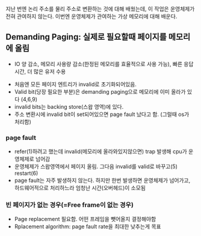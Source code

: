 지난 번엔 논리 주소를 물리 주소로 변환하는 것에 대해 배웠는데, 이 작업은 운영체제가 전혀 관여하지 않는다.
이번엔 운영체제가 관여하는 가상 메모리에 대해 배운다.

## Demanding Paging: 실제로 필요할때 페이지를 메모리에 올림
- IO 양 감소, 메모리 사용량 감소(한정된 메모리를 효율적으로 사용 가능), 빠른 응답시간, 더 많은 유저 수용

[](vm1)

- 처음엔 모든 페이지 엔트리가 invalid로 초기화되어있음.
- Valid bit(당장 필요한 부분)은 demanding paging으로 메모리에 이미 올라가 있다 (4,6,9)
- invalid bits는 backing store(스왑 영역)에 있다.
- 주소 변환시에 invalid bit이 set되어있으면 page fault 났다고 함. (그럴때 os가 처리함)

### page fault

[](vm2)
[](vm3)

- refer(1)하려고 했는데 invalid(메모리에 올라와있지않으면) trap 발생해 cpu가 운영체제로 넘어감
- 운영체제가 스왑영역에서 페이지 올림. 그다음 invalid를 valid로 바꾸고(5) restart(6)
- page fault는 자주 발생하지 않는다. 하지만 한번 발생하면 운영체제가 넘어가고, 하드웨어적으로 처리하느라 엄청난 시간(오버헤드)이 소모됨

### 빈 페이지가 없는 경우(=Free frame이 없는 경우)

- Page replacement 필요함. 어떤 프레임을 뺏어올지 결정해야함
- Rplacement algorithm: page fault rate을 최대한 낮추는게 목표

